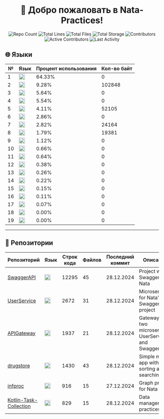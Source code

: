 
<h1 align="center">👋 Добро пожаловать в <strong>Nata-Practices</strong>!</h1>

<p align="center">
  <img src="https://img.shields.io/badge/Репозиториев-6-blue" alt="Repo Count" />
  <img src="https://img.shields.io/badge/Строк_кода-20079-brightgreen" alt="Total Lines" />
  <img src="https://img.shields.io/badge/Файлов-170-yellow" alt="Total Files" />
  <img src="https://img.shields.io/badge/Объем_хранилища-1.39MB-purple" alt="Total Storage" />
  <img src="https://img.shields.io/badge/Контрибьюторы-2-orange" alt="Contributors" />
  <img src="https://img.shields.io/badge/Активных_участников-1-red" alt="Active Contributors" />
  <img src="https://img.shields.io/badge/Последняя_активность-29.12.2024-brightgreen" alt="Last Activity" />
</p>

## 🌐 Языки
| № | Язык         | Процент использования | Кол-во байт |
|---|--------------|-----------------------|-------------|
| 1 | <img src="https://cdn.simpleicons.org/c#?viewbox=auto" height="20" alt="Unknown"> | 64.33% | 0 |
| 2 | <img src="https://img.shields.io/badge/C%23-0?color=9b4993" height="20" alt="C#"> | 9.28% | 102848 |
| 3 | <img src="https://cdn.simpleicons.org/c#?viewbox=auto" height="20" alt="Unknown"> | 5.64% | 0 |
| 4 | <img src="https://cdn.simpleicons.org/c#?viewbox=auto" height="20" alt="Unknown"> | 5.54% | 0 |
| 5 | <img src="https://cdn.simpleicons.org/python?viewbox=auto" height="20" alt="Python"> | 4.11% | 52105 |
| 6 | <img src="https://cdn.simpleicons.org/c#?viewbox=auto" height="20" alt="Unknown"> | 2.86% | 0 |
| 7 | <img src="https://cdn.simpleicons.org/openjdk?viewbox=auto" height="20" alt="Java"> | 2.82% | 24164 |
| 8 | <img src="https://cdn.simpleicons.org/kotlin?viewbox=auto" height="20" alt="Kotlin"> | 1.79% | 19381 |
| 9 | <img src="https://cdn.simpleicons.org/c#?viewbox=auto" height="20" alt="Unknown"> | 1.12% | 0 |
| 10 | <img src="https://cdn.simpleicons.org/c#?viewbox=auto" height="20" alt="Unknown"> | 0.66% | 0 |
| 11 | <img src="https://cdn.simpleicons.org/c#?viewbox=auto" height="20" alt="Unknown"> | 0.64% | 0 |
| 12 | <img src="https://cdn.simpleicons.org/c#?viewbox=auto" height="20" alt="Unknown"> | 0.38% | 0 |
| 13 | <img src="https://cdn.simpleicons.org/c#?viewbox=auto" height="20" alt="Unknown"> | 0.26% | 0 |
| 14 | <img src="https://cdn.simpleicons.org/c#?viewbox=auto" height="20" alt="Unknown"> | 0.22% | 0 |
| 15 | <img src="https://cdn.simpleicons.org/c#?viewbox=auto" height="20" alt="Unknown"> | 0.15% | 0 |
| 16 | <img src="https://cdn.simpleicons.org/c#?viewbox=auto" height="20" alt="Unknown"> | 0.11% | 0 |
| 17 | <img src="https://cdn.simpleicons.org/c#?viewbox=auto" height="20" alt="Unknown"> | 0.07% | 0 |
| 18 | <img src="https://cdn.simpleicons.org/c#?viewbox=auto" height="20" alt="Unknown"> | 0.00% | 0 |
| 19 | <img src="https://cdn.simpleicons.org/c#?viewbox=auto" height="20" alt="Unknown"> | 0.00% | 0 |

<hr/>

## 📂 Репозитории
| Репозиторий | Язык | Строк кода | Файлов | Последний коммит | Описание |
|-------------|---------------|------------|--------|------------------|----------|
| [SwaggerAPI](https://github.com/Nata-Practices/SwaggerAPI) | <img src="https://img.shields.io/badge/C%23-0?color=9b4993" height="20" alt="C#"> | 12295 | 45 | 28.12.2024 | Project with Swagger for Nata |
| [UserService](https://github.com/Nata-Practices/UserService) | <img src="https://img.shields.io/badge/C%23-0?color=9b4993" height="20" alt="C#"> | 2672 | 31 | 28.12.2024 | Microservice for Nata's SwaggerAPI project |
| [APIGateway](https://github.com/Nata-Practices/APIGateway) | <img src="https://img.shields.io/badge/C%23-0?color=9b4993" height="20" alt="C#"> | 1937 | 21 | 28.12.2024 | Gateway for two microservices UserService and SwaggerAPI |
| [drugstore](https://github.com/Nata-Practices/drugstore) | <img src="https://cdn.simpleicons.org/kotlin?viewbox=auto" height="20" alt="Kotlin"> | 1430 | 43 | 28.12.2024 | Simple mobile app with sorting and searching |
| [infproc](https://github.com/Nata-Practices/infproc) | <img src="https://cdn.simpleicons.org/python?viewbox=auto" height="20" alt="Python"> | 916 | 15 | 27.12.2024 | Graph project for Nata |
| [Kotlin-Task-Collection](https://github.com/Nata-Practices/Kotlin-Task-Collection) | <img src="https://cdn.simpleicons.org/openjdk?viewbox=auto" height="20" alt="Java"> | 829 | 15 | 28.12.2024 | Data management practices |
